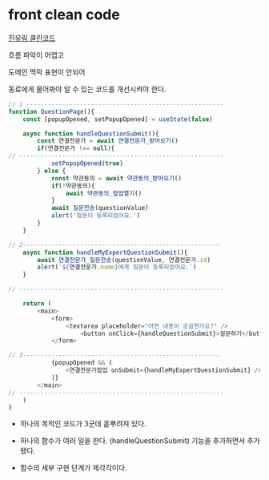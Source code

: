 # front clean code

[진유림 클린코드](https://www.youtube.com/watch?v=edWbHp_k_9Y)

흐름 파악이 어렵고

도메인 맥락 표현이 안되어

동료에게 물어봐야 알 수 있는 코드를 개선시켜야 한다.

```js
// 1 -------------------------------------------------------
function QuestionPage(){
    const [popupOpened, setPopupOpened] = useState(false)

    async function handleQuestionSubmit(){
        const 연결전문가 = await 연결전문가_받아오기()
        if(연결전문가 !== null){
// ---------------------------------------------------------            
            setPopupOpened(true)
        } else {
            const 약관동의 = await 약관동의_받아오기()
            if(!약관동의){
                await 약관동의_팝업열기()
            }
            await 질문전송(questionValue)
            alert('질문이 등록되었어요.')
        }
    }

// 2-------------------------------------------------------
    async function handleMyExpertQuestionSubmit(){
        await 연결전문가_질문전송(questionValue, 연결전문가.id)
        alert(`${연결전문가.name}에게 질문이 등록되었어요.`)
    }

// ---------------------------------------------------------

    return (
        <main>
            <form>
                <textarea placeholder="어떤 내용이 궁금한가요?" />
                    <button onClick={handleQuestionSubmit}>질문하기</button>
            </form>

// 3-------------------------------------------------------
            {popupOpened && (
                <연결전문가팝업 onSubmit={handleMyExpertQuestionSubmit} />
            )}
        </main>
// ---------------------------------------------------------
    )
}
```

- 하나의 목적인 코드가 3군데 흩뿌려져 있다.

- 하나의 함수가 여러 일을 한다. (handleQuestionSubmit) 기능을 추가하면서 추가됐다.

- 함수의 세부 구현 단계가 제각각이다.
